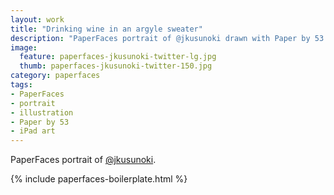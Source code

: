 ```yaml
---
layout: work
title: "Drinking wine in an argyle sweater"
description: "PaperFaces portrait of @jkusunoki drawn with Paper by 53 on an iPad."
image: 
  feature: paperfaces-jkusunoki-twitter-lg.jpg
  thumb: paperfaces-jkusunoki-twitter-150.jpg
category: paperfaces
tags: 
- PaperFaces
- portrait
- illustration
- Paper by 53
- iPad art
---
```


PaperFaces portrait of [@jkusunoki](http://twitter.com/jkusunoki).

{% include paperfaces-boilerplate.html %}
